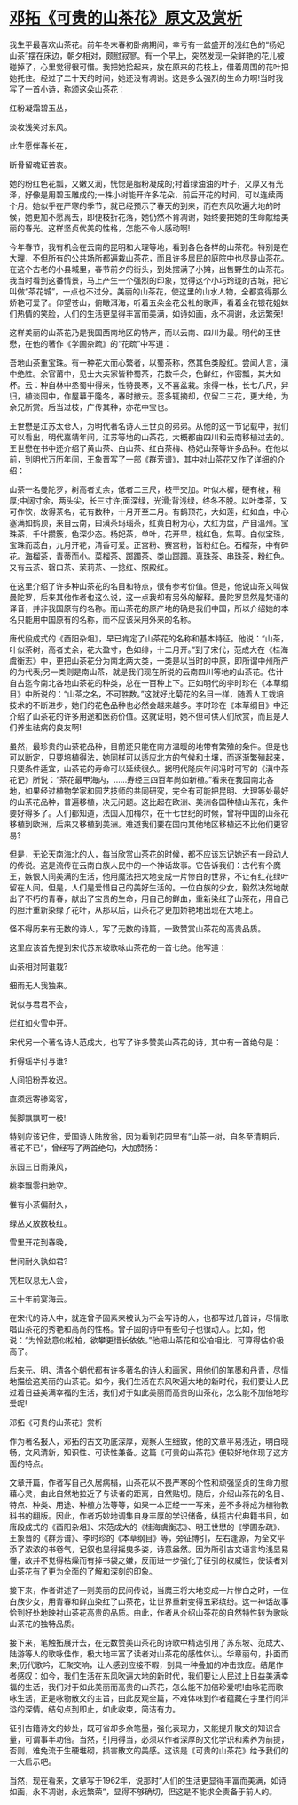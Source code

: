 # [邓拓《可贵的山茶花》原文及赏析](https://www.vrrw.net/wx/8799.html)

我生平最喜欢山茶花。前年冬末春初卧病期间，幸亏有一盆盛开的浅红色的“杨妃山茶”摆在床边，朝夕相对，颇慰寂寥。有一个早上，突然发现一朵鲜艳的花儿被碰掉了，心里觉得很可惜。我把她拾起来，放在原来的花枝上，借着周围的花叶把她托住。经过了二十天的时间，她还没有凋谢。这是多么强烈的生命力啊!当时我写了一首小诗，称颂这朵山茶花：

红粉凝霜碧玉丛，

淡妆浅笑对东风。

此生愿伴春长在，

断骨留魂证苦衷。

她的粉红色花瓢，又嫩又润，恍惚是脂粉凝成的;衬着绿油油的叶子，又厚又有光泽，好像是用碧玉雕成的;一株小树能开许多花朵，前后开花的时间，可以连续两个月。她似乎在严寒的季节，就已经预示了春天的到来，而在东风吹遍大地的时候，她更加不愿离去，即便枝折花落，她仍然不肯凋谢，始终要把她的生命献给美丽的春光。这样坚贞优美的性格，怎能不令人感动啊!



今年春节，我有机会在云南的昆明和大理等地，看到各色各样的山茶花。特别是在大理，不但所有的公共场所都遍栽山茶花，而且许多居民的庭院中也尽是山茶花。在这个古老的小县城里，春节前夕的街头，到处摆满了小摊，出售野生的山茶花。我当时看到这番情景，马上产生一个强烈的印象，觉得这个小巧玲珑的古城，把它叫做“茶花城”，一点也不过分。美丽的山茶花，使这里的山水人物，全都变得那么娇艳可爱了。仰望苍山，俯瞰洱海，听着五朵金花公社的歌声，看着金花银花姐妹们热情的笑脸，人们的生活更显得丰富而美满，如诗如画，永不凋谢，永远繁荣!

这样美丽的山茶花乃是我国西南地区的特产，而以云南、四川为最。明代的王世懋，在他的著作《学圃杂疏》的“花疏”中写道：

吾地山茶重宝珠。有一种花大而心繁者，以蜀茶称，然其色类殷红。尝闻人言，滇中绝胜。余官莆中，见士大夫家皆种蜀茶，花数千朵，色鲜红，作密瓢，其大如杯。云：种自林中丞蜀中得来，性特畏寒，又不喜盆栽。余得一株，长七八尺，舁归，植淡园中，作屋幕于隆冬，春时撤去。蕊多辄摘却，仅留二三花，更大绝，为余兄所赏。后当过枝，广传其种，亦花中宝也。

王世懋是江苏太仓人，为明代著名诗人王世贞的弟弟。从他的这一节记载中，我们可以看出，明代嘉靖年间，江苏等地的山茶花，大概都由四川和云南移植过去的。王世懋在书中还介绍了黄山茶、白山茶、红白茶梅、杨妃山茶等许多品种。在他以前，到明代万历年间，王象晋写了一部《群芳谱》，其中对山茶花又作了详细的介绍：

山茶一名曼陀罗，树高者丈余，低者二三尺，枝干交加。叶似木樨，硬有棱，稍厚;中阔寸余，两头尖，长三寸许;面深绿，光滑;背浅绿，终冬不脱。以叶类茶，又可作饮，故得茶名，花有数种，十月开至二月。有鹤顶花，大如莲，红如血，中心塞满如鹤顶，来自云南，曰滇茶玛瑙茶，红黄白粉为心，大红为盘，产自温州。宝珠茶，千叶攒簇，色深少态。杨妃茶，单叶，花开早，桃红色，焦萼。白似宝珠，宝珠而蕊白，九月开花，清香可爱。正宫粉、赛宫粉，皆粉红色。石榴茶，中有碎花。海榴茶，青蒂而小。菜榴茶、踯躅茶、类山踯躅。真珠茶、串珠茶，粉红色。又有云茶、磬口茶、茉莉茶、一捻红、照殿红。

在这里介绍了许多种山茶花的名目和特点，很有参考价值。但是，他说山茶又叫做曼陀罗，后来其他作者也这么说，这一点我却有另外的解释。曼陀罗显然是梵语的译音，并非我国原有的名称。而山茶花的原产地的确是我们中国，所以介绍她的本名只能用中国原有的名称，而不应该采用外来的名称。

唐代段成式的《酉阳杂俎》，早已肯定了山茶花的名称和基本特征。他说：“山茶，叶似茶树，高者丈余，花大盈寸，色如绯，十二月开。”到了宋代，范成大在《桂海虞衡志》中，更把山茶花分为南北两大类，一类是以当时的中原，即所谓中州所产的为代表;另一类则是南山茶，就是我们现在所说的云南四川等地的山茶花。估计自古迄今南北各地山茶花的种类，总在一百种上下。正如明代的李时珍在《本草纲目》中所说的：“山茶之名，不可胜数。”这就好比菊花的名目一样，随着人工栽培技术的不断进步，她们的花色品种也必然会越来越多。李时珍在《本草纲目》中还介绍了山茶花的许多用途和医药价值。这就证明，她不但可供人们欣赏，而且是人们养生祛病的良友啊!

虽然，最珍贵的山茶花品种，目前还只能在南方温暖的地带有繁殖的条件。但是也可以断定，只要培植得法，她同样可以适应北方的气候和土壤，而逐渐繁殖起来，只要条件适宜，山茶花的寿命可以延续很久。据明代隆庆年间冯时可写的《滇中茶花记》所说：“茶花最甲海内，……寿经三四百年尚如新植。”看来在我国南北各地，如果经过植物学家和园艺技师的共同研究，完全有可能把昆明、大理等处最好的山茶花品种，普遍移植，决无问题。这比起在欧洲、美洲各国种植山茶花，条件要好得多了。人们都知道，法国人加梅尔，在十七世纪的时候，曾将中国的山茶花移植到欧洲，后来又移植到美洲。难道我们要在国内其他地区移植还不比他们更容易?

但是，无论天南海北的人，每当欣赏山茶花的时候，都不应该忘记她还有一段动人的传说。这是流传在云南白族人民中的一个神话故事。它告诉我们：古代有个魔王，嫉恨人间美满的生活，他用魔法把大地变成一片惨白的世界，不让有红花绿叶留在人间。但是，人们是爱惜自己的美好生活的。一位白族的少女，毅然决然地献出了不朽的青春，献出了宝贵的生命，用自己的鲜血，重新染红了山茶花，用自己的胆汁重新染绿了花叶，从那以后，山茶花才更加娇艳地出现在大地上。

怪不得历来有无数的诗人，写了无数的诗篇，一致赞赏山茶花的高贵品质。

这里应该首先提到宋代苏东坡歌咏山茶花的一首七绝。他写道：

山茶相对阿谁栽?

细雨无人我独来。

说似与君君不会，

烂红如火雪中开。

宋代另一个著名诗人范成大，也写了许多赞美山茶花的诗，其中有一首绝句是：

折得瑶华付与谁?

人间铅粉弄妆迟。

直须远寄骖鸾客，

鬓脚飘飘可一枝!

特别应该记住，爱国诗人陆放翁，因为看到花园里有“山茶一树，自冬至清明后，著花不已”，曾经写了两首绝句，大加赞扬：

东园三日雨兼风，

桃李飘零扫地空。

惟有小茶偏耐久，

绿丛又放数枝红。

雪里开花到春晚，

世间耐久孰如君?

凭栏叹息无人会，

三十年前宴海云。

在宋代的诗人中，就连曾子固素来被认为不会写诗的人，也都写过几首诗，尽情歌唱山茶花的秀艳和高尚的性格。曾子固的诗中有些句子也很动人。比如，他说：“为怜劲意似松柏，欲攀更惜长依依。”他把山茶花和松柏相比，可算得估价极高了。

后来元、明、清各个朝代都有许多著名的诗人和画家，用他们的笔墨和丹青，尽情地描绘这美丽的山茶花。如今，我们生活在东风吹遍大地的新时代，我们要让人民过着日益美满幸福的生活，我们对于如此美丽而高贵的山茶花，怎么能不加倍地珍爱呢!

邓拓《可贵的山茶花》赏析

作为著名报人，邓拓的古文功底深厚，观察人生细致，他的文章平易浅近，明白晓畅，文风清新，知识性、可读性兼备。这篇《可贵的山茶花》便较好地体现了这方面的特点。

文章开篇，作者写自己久居病榻，山茶花以不畏严寒的个性和顽强坚贞的生命力慰藉心灵，由此自然地拉近了与读者的距离，自然贴切。随后，介绍山茶花的名目、特点、种类、用途、种植方法等等，如果一本正经一一写来，差不多将成为植物教科书的翻版。因此，作者巧妙地调集自身丰厚的学识储备，纵揽古代典籍书目，如唐段成式的《酉阳杂俎》、宋范成大的《桂海虞衡志》、明王世懋的《学圃杂疏》、王象晋的《群芳谱》、李时珍的《本草纲目》等，旁征博引，左右逢源，为全文平添了浓浓的书卷气，记叙也显得摇曳多姿，诗意盎然。因为所引古文语言均浅显易懂，故并不觉得枯燥而有掉书袋之嫌，反而进一步强化了征引的权威性，使读者对山茶花有了更为全面的了解和深刻的印象。

接下来，作者讲述了一则美丽的民间传说，当魔王将大地变成一片惨白之时，一位白族少女，用青春和鲜血染红了山茶花，让世界重新变得五彩缤纷。这一神话故事恰到好处地映衬山茶花高贵的品质。由此，作者从介绍山茶花的自然特性转为歌咏山茶花的独特品质。

接下来，笔触拓展开去，在无数赞美山茶花的诗歌中精选引用了苏东坡、范成大、陆游等人的歌咏佳作，极大地丰富了读者对山茶花的感性体认。华章丽句，扑面而来;历代歌吟，汇聚交响，让人感到应接不暇，别具一种叠加的冲击效应。结尾作者感叹：如今，我们生活在东风吹遍大地的新时代，我们要让人民过上日益美满幸福的生活，我们对于如此美丽而高贵的山茶花，怎么能不加倍珍爱呢!由咏花而歌咏生活，正是咏物散文的主旨，由此反观全篇，不难体味到作者蕴藏在字里行间洋溢的深情。结句点到即止，如此收束，简洁有力。

征引古籍诗文的妙处，既可省却多余笔墨，强化表现力，又能提升散文的知识含量，可谓事半功倍。当然，引用得当，必须以作者深厚的文化学识和素养为前提，否则，难免流于生硬堆砌，损害散文的美感。这该是《可贵的山茶花》给予我们的一大启示吧。

当然，现在看来，文章写于1962年，说那时“人们的生活更显得丰富而美满，如诗如画，永不凋谢，永远繁荣”，显得不够确切，但这是不能求全责备于前人的。

